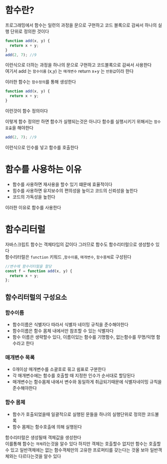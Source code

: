 # 함수란?

프로그래밍에서 함수는 일련의 과정을 문으로 구현하고 코드 블록으로 감싸서 하나의 실행 단위로 정의한 것이다

```js
function add(x, y) {
  return x + y;
}
add(2, 7); //9
```

이런식으로 더하는 과정을 하나의 문으로 구현하고 코드블록으로 감싸서 사용한다  
여기서 add 는 `함수이름` (x,y) 는 `매개변수` return x+y 는 `반환값`이라 한다

이러한 함수는 `함수정의`를 통해 생성한다

```js
function add(x, y) {
  return x + y;
}
```

이런것이 함수 정의이다

이렇게 함수 정의만 하면 함수가 실행되는것은 아니다 함수를 실행시키기 위해서는 `함수호출`을 해야한다

```js
add(2, 7); //9
```

이런식으로 인수를 넣고 함수를 호출한다

# 함수를 사용하는 이유

- 함수를 사용하면 재사용을 할수 있기 떄문에 효율적이다
- 힘수를 사용하면 유지보수의 편의성을 높이고 코드의 신뢰성을 높힌다
- 코드의 가독성을 높힌다  


이러한 이유로 함수를 사용한다

# 함수리터럴

자바스크립트 함수는 객체타입의 값이다 그러므로 함수도 함수리터럴으로 생성할수 있다  
함수리터럴은 `function` 키워드 ,`함수이름`, `매개변수`, `함수몸체`로 구성된다

```js
//변수에 함수리터럴을 할당
const f = function add(x, y) {
  return x + y;
};
```

## 함수리터럴의 구성요소

### 함수이름

- 함수이름은 식별자다 따라서 식별자 네이밍 규칙을 준수해야한다
- 함수이름은 함수 몸체 내에서만 참조할 수 있는 식별자다
- 함수 이름은 생략할수 있다, 이름이있는 함수를 기명함수, 없는함수를 무명/익명 함수라고 한다

### 매개변수 목록

- 0개이상 매개변수를 소괄호로 묶고 쉼표로 구분한다
- 각 매개변수에는 함수를 호출할 때 지정한 인수가 순서대로 할당된다
- 매개변수는 함수몸체 내에서 변수와 동일하게 취급되기때문에 식별자네이밍 규칙을 준수해야한다

### 함수 몸체

- 함수가 호출되었을때 일괄적으로 실행된 문들을 하나의 실행단위로 정의한 코드불록
- 함수 몸체는 함수호출에 의해 실행된다

함수리터럴은 생성될때 객체값을 생성한다  
이를통해 함수는 `객체`라는것을 알수 있다 하지만 객체는 호출할수 없지만 함수는 호출할수 있고 일반객체에는 없는 함수객체만의 고유한 프로퍼티를 갖는다는 것올 보아 일반객체와는 다르다는것을 알수 있다

